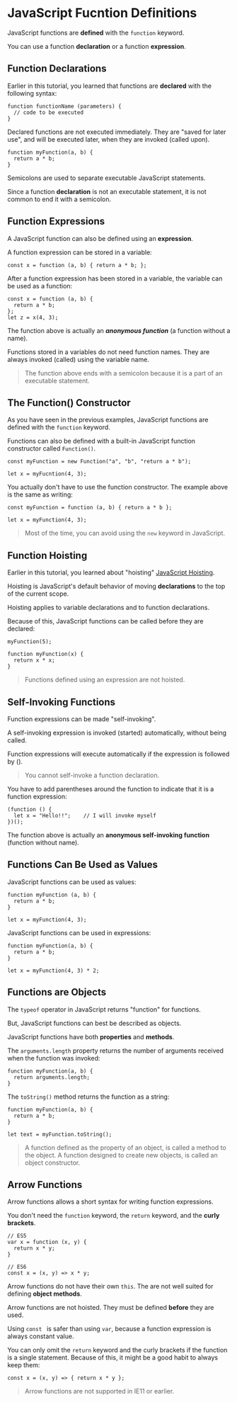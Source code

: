 # JavaScript Fucntion Definitions

JavaScript functions are **defined** with the `function` keyword.

You can use a function **declaration** or a function **expression**.

## Function Declarations

Earlier in this tutorial, you learned that functions are **declared** with the following syntax:

```
function functionName (parameters) {
  // code to be executed
}
```

Declared functions are not executed immediately. They are "saved for later use", and will be executed later, when they are invoked (called upon).

```
function myFunction(a, b) {
  return a * b;
}
```

Semicolons are used to separate executable JavaScript statements.

Since a function **declaration** is not an executable statement, it is not common to end it with a semicolon.

## Function Expressions

A JavaScript function can also be defined using an **expression**.

A function expression can be stored in a variable:

```
const x = function (a, b) { return a * b; };
```

After a function expression has been stored in a variable, the variable can be used as a function:

```
const x = function (a, b) {
  return a * b;
};
let z = x(4, 3);
```

The function above is actually an ***anonymous function*** (a function without a name).

Functions stored in a variables do not need function names. They are always invoked (called) using the variable name.

> The function above ends with a semicolon because it is a part of an executable statement.

## The Function() Constructor

As you have seen in the previous examples, JavaScript functions are defined with the `function` keyword.

Functions can also be defined with a built-in JavaScript function constructor called `Function()`.

```
const myFunction = new Function("a", "b", "return a * b");

let x = myFucntion(4, 3);
```

You actually don't have to use the function constructor. The example above is the same as writing:

```
const myFunction = function (a, b) { return a * b };

let x = myFunction(4, 3);
```

> Most of the time, you can avoid using the `new` keyword  in JavaScript.

## Function Hoisting

Earlier in this tutorial, you learned about "hoisting" [JavaScript Hoisting](https://www.w3schools.com/js/js_hoisting.asp).

Hoisting is JavaScript's default behavior of moving **declarations** to the top of the current scope.

Hoisting applies to variable declarations and to function declarations.

Because of this, JavaScript functions can be called before they are declared:

```
myFunction(5);

function myFunction(x) {
  return x * x;
}
```

> Functions defined using an expression are not hoisted.

## Self-Invoking Functions

Function expressions can be made "self-invoking".

A self-invoking expression is invoked (started) automatically, without being called.

Function expressions will execute automatically if the expression is followed by ().

> You cannot self-invoke a function declaration.

You have to add parentheses around the function to indicate that it is a function expression:

```
(function () {
  let x = "Hello!!";    // I will invoke myself
})();
```

The function above is actually an **anonymous self-invoking function** (function without name).

## Functions Can Be Used as Values

JavaScript functions can be used as values:

```
function myFunction (a, b) {
  return a * b;
}

let x = myFunction(4, 3);
```

JavaScript functions can be used in expressions:

```
function myFunction(a, b) {
  return a * b;
}

let x = myFunction(4, 3) * 2;
```

## Functions are Objects

The `typeof` operator in JavaScript returns "function" for functions.

But, JavaScript functions can best be described as objects.

JavaScript functions have both **properties** and **methods**.

The `arguments.length` property returns the number of arguments received when the function was invoked:

```
function myFunction(a, b) {
  return arguments.length;
}
```

The `toString()` method returns the function as a string:

```
function myFunction(a, b) {
  return a * b;
}

let text = myFunction.toString();
```

> A function defined as the property of an object, is called a method to the object.
> A function designed to create new objects, is called an object constructor.

## Arrow Functions

Arrow functions allows a short syntax for writing function expressions.

You don't need the `function` keyword, the `return` keyword, and the **curly brackets**.

```
// ES5
var x = function (x, y) {
  return x * y;
}

// ES6
const x = (x, y) => x * y;
```

Arrow functions do not have their own `this`. The are not well suited for defining **object methods**.

Arrow functions are not hoisted. They must be defined **before** they are used.

Using `const ` is safer than using `var`, because a function expression is always constant value.

You can only omit the `return` keyword and the curly brackets if the function is a single statement. Because of this, it might be a good habit to always keep them:

```
const x = (x, y) => { return x * y };
```

> Arrow functions are not supported in IE11 or earlier.